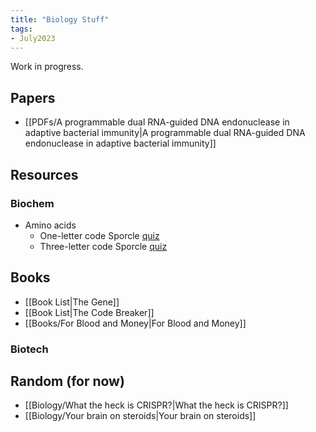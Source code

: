 ```yaml
---
title: "Biology Stuff"
tags:
- July2023
---
```

Work in progress.

## Papers
- [[PDFs/A programmable dual RNA-guided DNA endonuclease in adaptive bacterial immunity|A programmable dual RNA-guided DNA endonuclease in adaptive bacterial immunity]]
## Resources
### Biochem 
- Amino acids
	- One-letter code Sporcle [quiz](https://www.sporcle.com/games/gadget05/amino_acids_1)
	- Three-letter code Sporcle [quiz](https://www.sporcle.com/games/njz5/aminoacid3)
## Books
- [[Book List|The Gene]]
- [[Book List|The Code Breaker]] 
- [[Books/For Blood and Money|For Blood and Money]]
### Biotech

## Random (for now)
- [[Biology/What the heck is CRISPR?|What the heck is CRISPR?]]
- [[Biology/Your brain on steroids|Your brain on steroids]]

